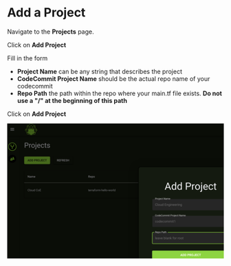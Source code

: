 # Add a Project

Navigate to the **Projects** page. 

Click on **Add Project**

Fill in the form

- **Project Name** can be any string that describes the project
- **CodeCommit Project Name** should be the actual repo name of your codecommit
- **Repo Path** the path within the repo where your main.tf file exists. **Do not use a "/" at the beginning of this path**

Click on **Add Project**


![Project Page](assets/project.png)